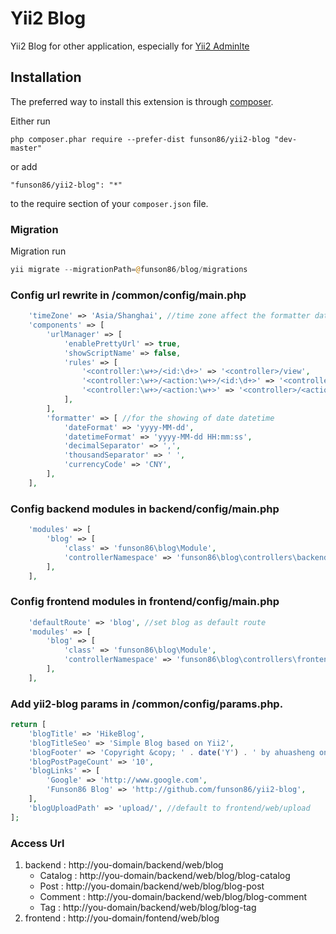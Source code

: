 Yii2 Blog
=========
Yii2 Blog for other application, especially for [Yii2 Adminlte](https://github.com/funson86/yii2-adminlte)

Installation
------------

The preferred way to install this extension is through [composer](http://getcomposer.org/download/).

Either run

```
php composer.phar require --prefer-dist funson86/yii2-blog "dev-master"
```

or add

```
"funson86/yii2-blog": "*"
```

to the require section of your `composer.json` file.



### Migration

Migration run

```php
yii migrate --migrationPath=@funson86/blog/migrations
```

### Config url rewrite in /common/config/main.php
```php
    'timeZone' => 'Asia/Shanghai', //time zone affect the formatter datetime format
    'components' => [
        'urlManager' => [
            'enablePrettyUrl' => true,
            'showScriptName' => false,
            'rules' => [
                '<controller:\w+>/<id:\d+>' => '<controller>/view',
                '<controller:\w+>/<action:\w+>/<id:\d+>' => '<controller>/<action>',
                '<controller:\w+>/<action:\w+>' => '<controller>/<action>',
            ],
        ],
        'formatter' => [ //for the showing of date datetime
            'dateFormat' => 'yyyy-MM-dd',
            'datetimeFormat' => 'yyyy-MM-dd HH:mm:ss',
            'decimalSeparator' => ',',
            'thousandSeparator' => ' ',
            'currencyCode' => 'CNY',
        ],
    ],
```

### Config backend modules in backend/config/main.php

```php
    'modules' => [
        'blog' => [
            'class' => 'funson86\blog\Module',
            'controllerNamespace' => 'funson86\blog\controllers\backend'
        ],
    ],
```

### Config frontend modules in frontend/config/main.php

```php
    'defaultRoute' => 'blog', //set blog as default route
    'modules' => [
        'blog' => [
            'class' => 'funson86\blog\Module',
            'controllerNamespace' => 'funson86\blog\controllers\frontend'
        ],
    ],
```

### Add yii2-blog params in /common/config/params.php.
```php
return [
    'blogTitle' => 'HikeBlog',
    'blogTitleSeo' => 'Simple Blog based on Yii2',
    'blogFooter' => 'Copyright &copy; ' . date('Y') . ' by ahuasheng on Yii2. All Rights Reserved.',
    'blogPostPageCount' => '10',
    'blogLinks' => [
        'Google' => 'http://www.google.com',
        'Funson86 Blog' => 'http://github.com/funson86/yii2-blog',
    ],
    'blogUploadPath' => 'upload/', //default to frontend/web/upload
];
```

### Access Url
1. backend : http://you-domain/backend/web/blog
   - Catalog : http://you-domain/backend/web/blog/blog-catalog
   - Post : http://you-domain/backend/web/blog/blog-post
   - Comment : http://you-domain/backend/web/blog/blog-comment
   - Tag : http://you-domain/backend/web/blog/blog-tag
2. frontend : http://you-domain/fontend/web/blog

